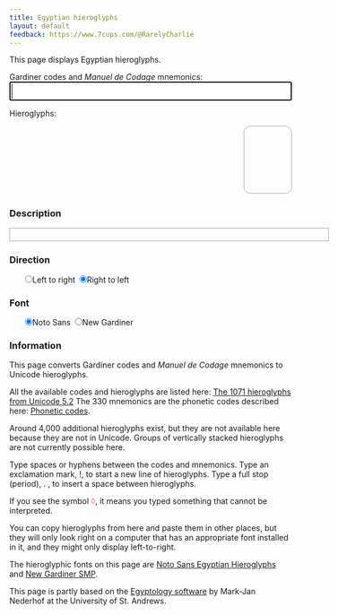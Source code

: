 ```yaml
---
title: Egyptian hieroglyphs
layout: default
feedback: https://www.7cups.com/@RarelyCharlie
---
```

This page displays Egyptian hieroglyphs.
<script src="/assets/hieromap.js"></script>
<style>
@import url(//fonts.googleapis.com/earlyaccess/notosansegyptianhieroglyphs.css);
@font-face {
  font-family: 'NewGardiner';
  font-style: normal;
  font-weight: 400;
  src: url(NewGardinerSMP.ttf) format('truetype');
	}
input {margin: 0;}
#latin {font-size: 24px; width: 100%;}
#egypt {font-family: 'Noto Sans Egyptian Hieroglyphs';
	font-size: 72px;
	overflow-wrap: break-word;
	border: 1px solid #aaa; margin: 0 0 16px 0;
	border-radius: 12px; padding: 0 6px;
	min-height: 1.65em; min-width: 1em; max-width: 800px;
	float: right; text-align: center;
	transform: scaleX(-1);}
#egypt+* {clear: both;}
del {color: #f88; text-decoration: none;}
.indent {margin-left: 2em;}
.warning {color: #a00;}
#english {min-height: 1em; width: 40em; border: 1px solid #aaa; padding: 4px;
	max-height: 6.5em; overflow-y: auto;}
hr {margin: 2px 0;}
</style>

<p>Gardiner codes and <em>Manuel de Codage</em> mnemonics:<br/>
<input type="text" id="latin" autofocus autocomplete="off" autocorrect="off" autocapitalize="off" spellcheck="false"/></p>
<p>Hieroglyphs:<br/>
<div id="egypt"></div></p>

### Description
<div id="english"></div>

### Direction
<p class="indent">
<label for="dirltr"><input type="radio" id="dirltr" name="dir" onclick="flip(false)">Left to right</label>&nbsp;
<label for="dirrtl"><input type="radio" id="dirrtl" name="dir" checked onclick="flip(true)">Right to left</label>
</p>

### Font
<p class="indent">
<label for="fontn"><input type="radio" id="fontn" name="font" checked onclick="font(true)">Noto Sans</label>&nbsp;
<label for="fontg"><input type="radio" id="fontg" name="font" onclick="font(false)">New Gardiner</label>
</p>

### Information
This page converts Gardiner codes and <em>Manuel de Codage</em> mnemonics to Unicode hieroglyphs.

All the available codes and hieroglyphs are listed here: [The 1071 hieroglyphs from Unicode 5.2](https://mjn.host.cs.st-andrews.ac.uk/egyptian/unicode/tablemain.html) The 330 mnemonics are the phonetic codes described here: [Phonetic codes](http://www.catchpenny.org/codage/#phonetic).

Around 4,000 additional hieroglyphs exist, but they are not available here because they are not in Unicode. Groups of vertically stacked hieroglyphs are not currently possible here.

Type spaces or hyphens between the codes and mnemonics. Type an exclamation mark, !, to start a new line of hieroglyphs. Type a full stop (period), . , to insert a space between hieroglyphs.

If you see the symbol <del>&#9674;</del>, it means you typed something that cannot be interpreted.

You can copy hieroglyphs from here and paste them in other places, but they will only look right on a computer that has an appropriate font installed in it, and they might only display left-to-right.

The hieroglyphic fonts on this page are [Noto Sans Egyptian Hieroglyphs](https://www.google.com/get/noto/#sans-egyp) and [New Gardiner SMP](https://mjn.host.cs.st-andrews.ac.uk/egyptian/fonts/newgardiner.html).

This page is partly based on the [Egyptology software](https://mjn.host.cs.st-andrews.ac.uk/egyptian/) by Mark-Jan Nederhof at the University of St. Andrews.
